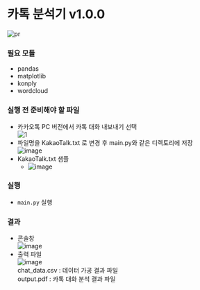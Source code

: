 # 카톡 분석기 v1.0.0  
![pr](https://user-images.githubusercontent.com/48395704/91725797-30106480-ebda-11ea-9bcc-6ef8a4309bb6.jpg)  



### 필요 모듈
- pandas
- matplotlib
- konply
- wordcloud  
  
### 실행 전 준비해야 할 파일  
 - 카카오톡 PC 버전에서 카톡 대화 내보내기 선택  
![1](https://user-images.githubusercontent.com/48395704/91716165-0a7b5f00-ebca-11ea-9184-ad13a17b5d01.JPG)     
 - 파일명을 KakaoTalk.txt 로 변경 후 main.py와 같은 디렉토리에 저장  
![image](https://user-images.githubusercontent.com/48395704/91723995-947df480-ebd7-11ea-8ec9-986d2329f77b.png)
- KakaoTalk.txt 샘플  
   - ![image](https://user-images.githubusercontent.com/48395704/91723706-26393200-ebd7-11ea-829a-2bb01fe0aa01.png)  

  
### 실행
 - <code>main.py</code> 실행  
### 결과  
 - 콘솔창  
  ![image](https://user-images.githubusercontent.com/48395704/91749537-91492f80-ebfc-11ea-9832-f0f22c695e67.png)   
 - 출력 파일  
  ![image](https://user-images.githubusercontent.com/48395704/91723857-613b6580-ebd7-11ea-9c7d-e4f45a137d4c.png)  
  chat_data.csv : 데이터 가공 결과 파일   
  output.pdf : 카톡 대화 분석 결과 파일


